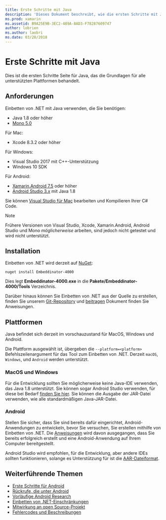 ```yaml
---
title: Erste Schritte mit Java
description: 'Dieses Dokument beschreibt, wie die ersten Schritte mit Java mit Einbetten von .NET. Es wird erläutert, Systemanforderungen, Installation und unterstützte Plattformen.'
ms.prod: xamarin
ms.assetid: B9A25E9B-3EC2-489A-8AD3-F78287609747
author: lobrien
ms.author: laobri
ms.date: 03/28/2018
---
```


# <a name="getting-started-with-java"></a>Erste Schritte mit Java

Dies ist die ersten Schritte Seite für Java, das die Grundlagen für alle unterstützten Plattformen behandelt.

## <a name="requirements"></a>Anforderungen

Einbetten von .NET mit Java verwenden, die Sie benötigen:

* Java 1.8 oder höher
* [Mono 5.0](https://www.mono-project.com/download/)

Für Mac:

* Xcode 8.3.2 oder höher

Für Windows:

* Visual Studio 2017 mit C++-Unterstützung
* Windows 10 SDK

Für Android:

* [Xamarin.Android 7.5](https://visualstudio.microsoft.com/xamarin/) oder höher
* [Android Studio 3.x](https://developer.android.com/studio/index.html) mit Java 1.8

Sie können [Visual Studio für Mac](https://visualstudio.microsoft.com/vs/mac/) bearbeiten und Kompilieren Ihrer C# Code.

> [!NOTE]
> Frühere Versionen von Visual Studio, Xcode, Xamarin.Android, Android Studio und Mono _möglicherweise_ arbeiten, sind jedoch nicht getestet und wird nicht unterstützt.

## <a name="installation"></a>Installation

Einbetten von .NET wird derzeit auf [NuGet](https://www.nuget.org/packages/Embeddinator-4000/):

```shell
nuget install Embeddinator-4000
```

Dies legt **Embeddinator-4000.exe** in die **Pakete/Embeddinator-4000/Tools** Verzeichnis.

Darüber hinaus können Sie Einbetten von .NET aus der Quelle zu erstellen, finden Sie unserem [Git-Repository](https://github.com/mono/Embeddinator-4000/) und [beitragen](https://github.com/mono/Embeddinator-4000/blob/master/Contributing.md) Dokument finden Sie Anweisungen.

## <a name="platforms"></a>Plattformen

Java befindet sich derzeit im vorschauzustand für MacOS, Windows und Android.

Die Plattform ausgewählt ist, übergeben die `--platform=<platform>` Befehlszeilenargument für das Tool zum Einbetten von .NET. Derzeit `macOS`, `Windows`, und `Android` werden unterstützt.

### <a name="macos-and-windows"></a>MacOS und Windows

Für die Entwicklung sollten Sie möglicherweise keine Java-IDE verwenden, das Java 1.8 unterstützt. Sie können sogar Android Studio verwenden, für diese bei Bedarf [finden Sie hier](https://stackoverflow.com/questions/16626810/can-android-studio-be-used-to-run-standard-java-projects). Sie können die Ausgabe der JAR-Datei verwenden, wie alle standardmäßigen Java-JAR-Datei.

### <a name="android"></a>Android

Stellen Sie sicher, dass Sie sind bereits dafür eingerichtet, Android-Anwendungen zu entwickeln, bevor Sie versuchen, Sie erstellen mithilfe von Einbetten von .NET. Die [Anweisungen](~/tools/dotnet-embedding/get-started/java/android.md) wird davon ausgegangen, dass Sie bereits erfolgreich erstellt und eine Android-Anwendung auf Ihrem Computer bereitgestellt.

Android Studio wird empfohlen, für die Entwicklung, aber andere IDEs sollten funktionieren, solange es Unterstützung für ist die [AAR-Dateiformat](https://developer.android.com/studio/projects/android-library.html).

## <a name="further-reading"></a>Weiterführende Themen

* [Erste Schritte für Android](~/tools/dotnet-embedding/get-started/java/android.md)
* [Rückrufe, die unter Android](~/tools/dotnet-embedding/android/callbacks.md)
* [Vorläufige Android Research](~/tools/dotnet-embedding/android/index.md)
* [Einbetten von .NET-Einschränkungen](~/tools/dotnet-embedding/limitations.md)
* [Mitwirkung an open Source-Projekt](https://github.com/mono/Embeddinator-4000/blob/master/Contributing.md)
* [Fehlercodes und Beschreibungen](~/tools/dotnet-embedding/errors.md)
